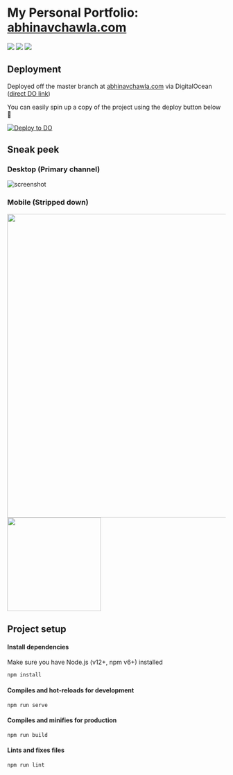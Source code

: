 # My Personal Portfolio: [abhinavchawla.com](https://abhinavchawla.com)
<img src="https://img.shields.io/badge/vuejs%20-%2335495e.svg?&style=for-the-badge&logo=vue.js&logoColor=%234FC08D"/> <img src="https://img.shields.io/badge/DigitalOcean-%230167ff.svg?&style=for-the-badge&logo=digitalOcean&logoColor=white"/> <img src="https://img.shields.io/badge/adobe%20photoshop%20-%2331A8FF.svg?&style=for-the-badge&logo=adobe%20photoshop&logoColor=white"/>



## Deployment
Deployed off the master branch at [abhinavchawla.com](https://abhinavchawla.com) via DigitalOcean ([direct DO link](
abhinavchawla-bz8lh.ondigitalocean.app))

You can easily spin up a copy of the project using the deploy button below 🚀

 [![Deploy to DO](https://mp-assets1.sfo2.digitaloceanspaces.com/deploy-to-do/do-btn-blue.svg)](https://cloud.digitalocean.com/apps/new?repo=https://github.com/abhinavchawla13/abhinavchawla.com/tree/master)
 
 
## Sneak peek
### Desktop (Primary channel)
![screenshot](https://i.imgur.com/uvXWuwz.png)


### Mobile (Stripped down)
<img src="https://i.imgur.com/XjUYk5D.png" style="margin-right: 10px" width="700"/> <img src="https://i.imgur.com/sPn08Vm.png" width="216"/> 


## Project setup
#### Install dependencies
Make sure you have Node.js (v12+, npm v6+) installed
```
npm install
```

#### Compiles and hot-reloads for development
```
npm run serve
```

#### Compiles and minifies for production
```
npm run build
```

#### Lints and fixes files
```
npm run lint
```

